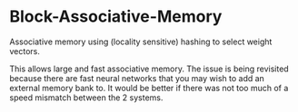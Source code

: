 # Block-Associative-Memory
Associative memory using (locality sensitive) hashing to select weight vectors.

This allows large and fast associative memory. The issue is being revisited because there are fast neural networks that you may wish to add an external memory bank to. It would be better if there was not too much of a speed mismatch between the 2 systems.
